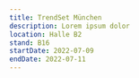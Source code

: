 ```yaml
---
title: TrendSet München
description: Lorem ipsum dolor
location: Halle B2
stand: B16
startDate: 2022-07-09
endDate: 2022-07-11
---
```

